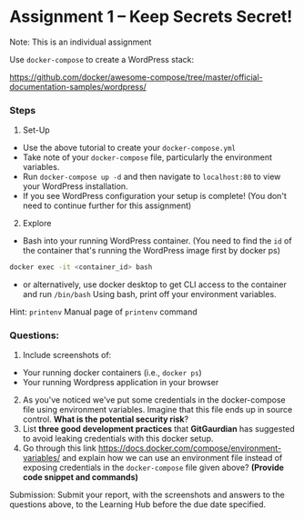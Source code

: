 # Assignment 1 – Keep Secrets Secret!

Note: This is an individual assignment 

Use `docker-compose` to create a WordPress stack: 

https://github.com/docker/awesome-compose/tree/master/official-documentation-samples/wordpress/ 


### Steps

1. Set-Up 
- Use the above tutorial to create your `docker-compose.yml`
- Take note of your `docker-compose` file, particularly the environment variables. 
- Run `docker-compose up -d` and then navigate to `localhost:80` to view your WordPress installation. 
- If you see WordPress configuration your setup is complete! (You don't need to continue further for this assignment) 

2. Explore 

- Bash into your running WordPress container. (You need to find the `id` of the container that's running the WordPress image first by docker ps) 

```sh
docker exec -it <container_id> bash 
```

- or alternatively, use docker desktop to get CLI access to the container and run `/bin/bash` Using bash, print off your environment variables.

Hint: `printenv` Manual page of `printenv` command

### Questions: 
1.	Include screenshots of:
- Your running docker containers (i.e., `docker ps`)
- Your running Wordpress application in your browser 
2.	As you've noticed we've put some credentials in the docker-compose file using environment variables. Imagine that this file ends up in source control. **What is the potential security risk**? 
3.	List **three good development practices** that **GitGaurdian** has suggested to avoid leaking credentials with this docker setup. 
4.	Go through this link https://docs.docker.com/compose/environment-variables/ and explain how we can use an environment file instead of exposing credentials in the `docker-compose` file given above? **(Provide code snippet and commands)** 



Submission: 
Submit your report, with the screenshots and answers to the questions above, to the Learning Hub before the due date specified. 

